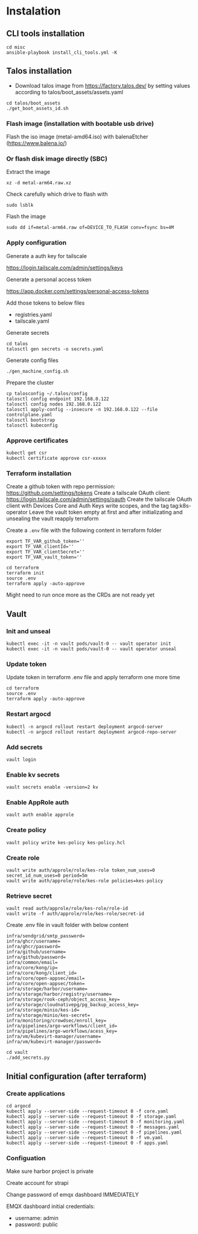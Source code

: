 # Instalation

## CLI tools installation

```
cd misc
ansible-playbook install_cli_tools.yml -K
```

## Talos installation

- Download talos image from https://factory.talos.dev/ by setting values according to talos/boot_assets/assets.yaml

```
cd talos/boot_assets
./get_boot_assets_id.sh
```

### Flash image (installation with bootable usb drive)

Flash the iso image (metal-amd64.iso) with balenaEtcher (https://www.balena.io/)

### Or flash disk image directly (SBC)

Extract the image

```
xz -d metal-arm64.raw.xz
```

Check carefully which drive to flash with

```
sudo lsblk
```

Flash the image

```
sudo dd if=metal-arm64.raw of=DEVICE_TO_FLASH conv=fsync bs=4M
```

### Apply configuration

Generate a auth key for tailscale

https://login.tailscale.com/admin/settings/keys

Generate a personal access token

https://app.docker.com/settings/personal-access-tokens

Add those tokens to below files

- registries.yaml
- tailscale.yaml

Generate secrets

```
cd talos
talosctl gen secrets -o secrets.yaml
```

Generate config files

```
./gen_machine_config.sh
```

Prepare the cluster

```
cp talosconfig ~/.talos/config
talosctl config endpoint 192.168.0.122
talosctl config nodes 192.168.0.122
talosctl apply-config --insecure -n 192.168.0.122 --file controlplane.yaml
talosctl bootstrap
talosctl kubeconfig
```

### Approve certificates

```
kubectl get csr
kubectl certificate approve csr-xxxxx
```

### Terraform installation

Create a github token with repo permission: https://github.com/settings/tokens
Create a tailscale OAuth client: https://login.tailscale.com/admin/settings/oauth
Create the tailscale OAuth client with Devices Core and Auth Keys write scopes, and the tag tag:k8s-operator
Leave the vault token empty at first and after initializating and unsealing the vault reapply terraform

Create a `.env` file with the following content in terraform folder

```
export TF_VAR_github_token=''
export TF_VAR_clientId=''
export TF_VAR_clientSecret=''
export TF_VAR_vault_token=''
```

```
cd terraform
terraform init
source .env
terraform apply -auto-approve
```

Might need to run once more as the CRDs are not ready yet

## Vault

### Init and unseal

```
kubectl exec -it -n vault pods/vault-0 -- vault operator init
kubectl exec -it -n vault pods/vault-0 -- vault operator unseal
```

### Update token

Update token in terraform .env file and apply terraform one more time

```
cd terraform
source .env
terraform apply -auto-approve
```

### Restart argocd

```
kubectl -n argocd rollout restart deployment argocd-server
kubectl -n argocd rollout restart deployment argocd-repo-server
```

### Add secrets

```
vault login
```

### Enable kv secrets

```
vault secrets enable -version=2 kv
```

### Enable AppRole auth

```
vault auth enable approle
```

### Create policy

```
vault policy write kes-policy kes-policy.hcl
```

### Create role

```
vault write auth/approle/role/kes-role token_num_uses=0 secret_id_num_uses=0 period=5m
vault write auth/approle/role/kes-role policies=kes-policy
```

### Retrieve secret

```
vault read auth/approle/role/kes-role/role-id
vault write -f auth/approle/role/kes-role/secret-id
```

Create .env file in vault folder with below content

```
infra/sendgrid/smtp_password=
infra/ghcr/username=
infra/ghcr/password=
infra/github/username=
infra/github/password=
infra/common/email=
infra/core/kong/ip=
infra/core/kong/client_id=
infra/core/open-appsec/email=
infra/core/open-appsec/token=
infra/storage/harbor/username=
infra/storage/harbor/registry/username=
infra/storage/rook-ceph/object_access_key=
infra/storage/cloudnativepg/pg_backup_access_key=
infra/storage/minio/kes-id=
infra/storage/minio/kes-secret=
infra/monitoring/crowdsec/enroll_key=
infra/pipelines/argo-workflows/client_id=
infra/pipelines/argo-workflows/acess_key=
infra/vm/kubevirt-manager/username=
infra/vm/kubevirt-manager/password=
```

```
cd vault
./add_secrets.py
```

## Initial configuration (after terraform)

### Create applications

```
cd argocd
kubectl apply --server-side --request-timeout 0 -f core.yaml
kubectl apply --server-side --request-timeout 0 -f storage.yaml
kubectl apply --server-side --request-timeout 0 -f monitoring.yaml
kubectl apply --server-side --request-timeout 0 -f messages.yaml
kubectl apply --server-side --request-timeout 0 -f pipelines.yaml
kubectl apply --server-side --request-timeout 0 -f vm.yaml
kubectl apply --server-side --request-timeout 0 -f apps.yaml
```

### Configuation

Make sure harbor project is private

Create account for strapi

Change password of emqx dashboard IMMEDIATELY

EMQX dashboard initial credentials:

- username: admin
- password: public
